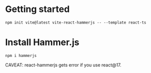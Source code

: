 # Getting started

```
npm init vite@latest vite-react-hammerjs -- --template react-ts
```

# Install Hammer.js

```
npm i hammerjs
```

CAVEAT: react-hammerjs gets error if you use react@17.
